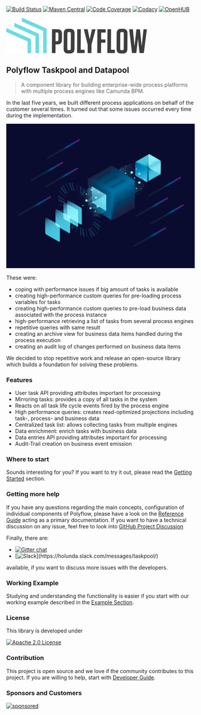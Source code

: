 [![Build Status](https://github.com/holunda-io/camunda-bpm-taskpool/workflows/Development%20braches/badge.svg)](https://github.com/holunda-io/camunda-bpm-taskpool/actions)
[![Maven Central](https://maven-badges.herokuapp.com/maven-central/io.holunda.taskpool/camunda-bpm-taskpool/badge.svg)](https://maven-badges.herokuapp.com/maven-central/io.holunda.taskpool/camunda-bpm-taskpool)
[![Code Coverage](https://codecov.io/gh/holunda-io/camunda-bpm-taskpool/branch/master/graph/badge.svg)](https://codecov.io/gh/holunda-io/camunda-bpm-taskpool)
[![Codacy](https://api.codacy.com/project/badge/Grade/653136bd5cad48c8a9f2621ee304ff26)](https://app.codacy.com/app/zambrovski/camunda-bpm-taskpool?utm_source=github.com&utm_medium=referral&utm_content=holunda-io/camunda-bpm-taskpool&utm_campaign=Badge_Grade_Dashboard)
[![OpenHUB](https://www.openhub.net/p/camunda-bpm-taskpool/widgets/project_thin_badge.gif)](https://www.openhub.net/p/camunda-bpm-taskpool)

![Logo](docs/img/Positive@2x.png)
## Polyflow Taskpool and Datapool

> A component library for building enterprise-wide process platforms with multiple process engines like Camunda BPM.

In the last five years, we built different process applications on behalf of the customer several times. It turned out that some issues occurred every
time during the implementation.

![Hero Image](docs/img/polyflow-hero-530x406.png)

These were:

  * coping with performance issues if big amount of tasks is available
  * creating high-performance custom queries for pre-loading process variables for tasks
  * creating high-performance custom queries to pre-load business data associated with the process instance
  * high-performance retrieving a list of tasks from several process engines
  * repetitive queries with same result
  * creating an archive view for business data items handled during the process execution
  * creating an audit log of changes performed on business data items

We decided to stop repetitive work and release an open-source library which builds a foundation for solving these problems.

### Features

  * User task API providing attributes important for processing
  * Mirroring tasks: provides a copy of all tasks in the system
  * Reacts on all task life cycle events fired by the process engine
  * High performance queries: creates read-optimized projections including task-, process- and business data
  * Centralized task list: allows collecting tasks from multiple engines
  * Data enrichment: enrich tasks with business data
  * Data entries API providing attributes important for processing
  * Audit-Trail creation on business event emission

### Where to start

Sounds interesting for you? If you want to try it out, please read the
[Getting Started](https://www.holunda.io/camunda-bpm-taskpool/stable/getting-started/) section.

### Getting more help

If you have any questions regarding the main concepts, configuration of individual components of Polyflow, please have a look on
the [Reference Guide](https://www.holunda.io/camunda-bpm-taskpool/stable/reference-guide/) acting as a primary documentation. If you want to have a technical
discussion on any issue, feel free to look into [GitHub Project Discussion](https://github.com/holunda-io/camunda-bpm-taskpool/stable/discussions/)

Finally, there are:
- [![Gitter chat](https://badges.gitter.im/gitterHQ/gitter.png)](https://gitter.im/holunda-io/camunda-bpm-taskpool?utm_source=badge&utm_medium=badge&utm_campaign=pr-badge)
- [![Slack](https://img.shields.io/badge/slack-@holunda/taskpool-green.svg?logo=slack")](https://holunda.slack.com/messages/taskpool/)

available, if you want to discuss more issues with the developers.

### Working Example

Studying and understanding the functionality is easier if you start with our working example described in
the [Example Section](https://www.holunda.io/camunda-bpm-taskpool/stable/examples/).

### License

This library is developed under

[![Apache 2.0 License](https://img.shields.io/badge/License-Apache%202.0-blue.svg)](https://www.holunda.io/camunda-bpm-taskpool/license)

### Contribution

This project is open source and we love if the community contributes to this project. If you are willing to help, start
with [Developer Guide](https://www.holunda.io/camunda-bpm-taskpool/stable/developer-guide/contribution.html).

### Sponsors and Customers

[![sponsored](https://img.shields.io/badge/sponsoredBy-Holisticon-red.svg)](https://holisticon.de/)
